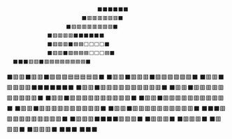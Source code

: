                                  ⬛⬛⬛⬛⬛⬛
                            ⬛🟥🟥🟥🟥🟥🟥⬛
                       ⬛🟥🟥🟥🟥🟥🟥🟥🟥⬛
                 ⬛🟥🟥🟥🟥⬛⬛⬛⬛⬛⬛
                 ⬛🟥🟥🟥⬛🟦🟦⬜⬜⬜⬜⬛
                 ⬛🟥🟥⬛🟪🟦🟦🟦⬜⬜⬜🟦⬛
      ⬛⬛⬛🟥🟥⬛🟪🟦🟦🟦🟦🟦🟦🟦⬛
⬛🟥🟥⬛🟥🟥⬛🟪🟪🟪🟦🟦🟦🟦🟪⬛
⬛🟥🟥⬛🟥🟥🟥⬛🟪🟪🟪🟪🟪🟪⬛
⬛🟥🟥⬛🟥🟥🟥🟥⬛⬛⬛⬛⬛⬛⬛
⬛🟥🟥⬛🟥🟥🟥🟥🟥🟥🟥🟥🟥🟥⬛
⬛🟥🟥⬛🟥🟥🟥🟥🟥🟥🟥🟥🟥🟥⬛
⬛🟥🟥⬛🟥🟥🟥🟥🟥🟥🟥🟥🟥🟥⬛
⬛🟥🟥⬛🟥🟥🟥🟥🟥🟥🟥🟥🟥🟥⬛
⬛🟥🟥⬛🟥🟥🟥🟥🟥🟥🟥🟥🟥🟥⬛
⬛🟥🟥⬛🟥🟥🟥🟥🟥🟥🟥🟥🟥🟥⬛
     ⬛⬛⬛🟥🟥🟥🟥🟥🟥🟥🟥🟥🟥⬛
                ⬛🟥🟥🟥⬛⬛⬛⬛🟥🟥🟥⬛
                ⬛🟥🟥🟥⬛           ⬛🟥🟥🟥⬛
                ⬛🟥🟥🟥⬛           ⬛🟥🟥🟥⬛
                     ⬛⬛⬛                       ⬛⬛⬛
